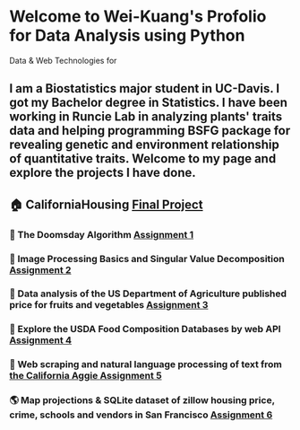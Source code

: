 # Welcome to Wei-Kuang's Profolio for Data Analysis using Python
Data &amp; Web Technologies for 




## I am a Biostatistics major student in UC-Davis. I got my Bachelor degree in Statistics. I have been working in Runcie Lab in analyzing plants' traits data and helping programming BSFG package for revealing genetic and environment relationship of quantitative traits. Welcome to my page and explore the projects I have done.

## :house: CaliforniaHousing <a href = "https://alice4926.github.io/CaliforniaHousing/">Final Project </a> 
### :calendar: The Doomsday Algorithm <a href = "HW1/assignment1.html">Assignment 1</a>  
### :rice_scene: Image Processing Basics and Singular Value Decomposition <a href = "HW2/assignment2.html">Assignment 2</a> 
### :corn: Data analysis of the US Department of Agriculture published price for fruits and vegetables <a href = "HW3/assignment3.html">Assignment 3</a> 
### :cake: Explore the USDA Food Composition Databases by web API <a href = "HW4/assignment4.html">Assignment 4</a> 
### :newspaper: Web scraping and natural language processing of text from<a href = "https://theaggie.org/"> the California Aggie </a> <a href = "HW5/assignment5.html">Assignment 5</a>    
### :earth_americas: Map projections & SQLite dataset of zillow housing price, crime, schools and vendors in San Francisco <a href = "HW6/assignment6.html">Assignment 6</a> 
